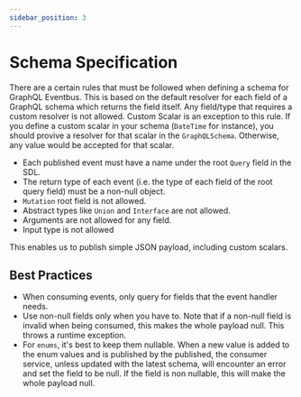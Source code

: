 ```yaml
---
sidebar_position: 3
---
```


# Schema Specification

There are a certain rules that must be followed when defining a schema for GraphQL Eventbus. This is based on the default resolver for each field of a GraphQL schema which returns the field itself. Any field/type that requires a custom resolver is not allowed. Custom Scalar is an exception to this rule. If you define a custom scalar in your schema (`DateTime` for instance), you should provive a resolver for that scalar in the `GraphQLSchema`. Otherwise, any value would be accepted for that scalar.

- Each published event must have a name under the root `Query` field in the SDL.
- The return type of each event (i.e. the type of each field of the root query field) must be a non-null object.
- `Mutation` root field is not allowed.
- Abstract types like `Union` and `Interface` are not allowed.
- Arguments are not allowed for any field.
- Input type is not allowed

This enables us to publish simple JSON payload, including custom scalars.

## Best Practices

- When consuming events, only query for fields that the event handler needs.
- Use non-null fields only when you have to. Note that if a non-null field is invalid when being consumed, this makes the whole payload null. This throws a runtime exception.
- For `enums`, it's best to keep them nullable. When a new value is added to the enum values and is published by the published, the consumer service, unless updated with the latest schema, will encounter an error and set the field to be null. If the field is non nullable, this will make the whole payload null.
